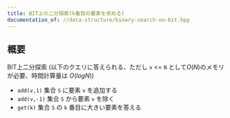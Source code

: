 ```yaml
---
title: BIT上の二分探索(k番目の要素を求める)
documentation_of: //data-structure/binary-search-on-bit.hpp
---
```


## 概要

BIT上二分探索 (以下のクエリに答えられる、ただし `v` <= `N` として$O(N)$のメモリが必要、時間計算量は $O(log N)$)

- `add(v,1)`  集合 `S` に要素 `v` を追加する
- `add(v,-1)` 集合 `S` から要素 `v` を除く
- `get(k)`    集合 `S` の `k` 番目に大きい要素を答える
